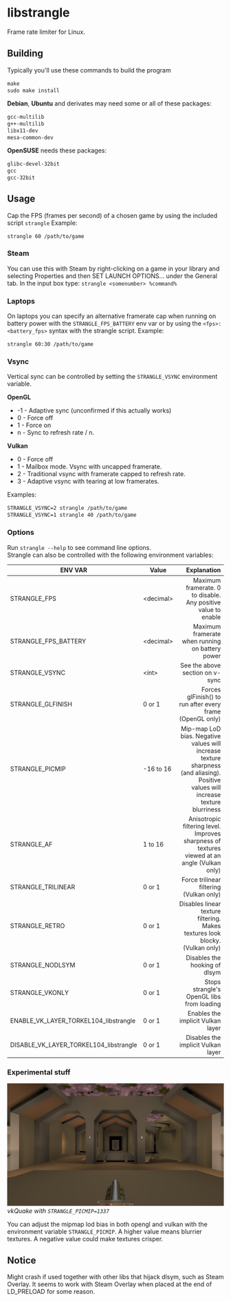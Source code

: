 # libstrangle
Frame rate limiter for Linux.
## Building
Typically you'll use these commands to build the program
```
make
sudo make install
```

**Debian**, **Ubuntu** and derivates may need some or all of these packages:
```
gcc-multilib
g++-multilib
libx11-dev
mesa-common-dev
```

**OpenSUSE** needs these packages:
```
glibc-devel-32bit
gcc
gcc-32bit
```
## Usage
Cap the FPS (frames per second) of a chosen game by using the included script `strangle`
Example:
```
strangle 60 /path/to/game
```
### Steam
You can use this with Steam by right-clicking on a game in your library and selecting Properties and then SET LAUNCH OPTIONS... under the General tab. In the input box type:
`strangle <somenumber> %command%`
### Laptops
On laptops you can specify an alternative framerate cap when running on battery power with the `STRANGLE_FPS_BATTERY` env var or by using the `<fps>:<battery_fps>` syntax with the strangle script.
Example:
```
strangle 60:30 /path/to/game
```
### Vsync
Vertical sync can be controlled by setting the `STRANGLE_VSYNC` environment variable.

**OpenGL**
* -1 - Adaptive sync (unconfirmed if this actually works)
* 0 - Force off
* 1 - Force on
* n - Sync to refresh rate / n.

**Vulkan**
* 0 - Force off
* 1 - Mailbox mode. Vsync with uncapped framerate.
* 2 - Traditional vsync with framerate capped to refresh rate.
* 3 - Adaptive vsync with tearing at low framerates.

Examples:
```
STRANGLE_VSYNC=2 strangle /path/to/game
STRANGLE_VSYNC=1 strangle 40 /path/to/game
```
### Options
Run `strangle --help` to see command line options.<br />
Strangle can also be controlled with the following environment variables:

| ENV VAR                                | Value | Explanation |
| ---                                    | ---   | ---:        |
| STRANGLE_FPS                           | &lt;decimal&gt; | Maximum framerate. 0 to disable. Any positive value to enable |
| STRANGLE_FPS_BATTERY                   | &lt;decimal&gt; | Maximum framerate when running on battery power |
| STRANGLE_VSYNC                         | &lt;int&gt;  | See the above section on v-sync |
| STRANGLE_GLFINISH                      | 0 or 1 | Forces glFinish() to run after every frame (OpenGL only) |
| STRANGLE_PICMIP                        | -16 to 16 | Mip-map LoD bias. Negative values will increase texture sharpness (and aliasing). Positive values will increase texture blurriness |
| STRANGLE_AF                            | 1 to 16 | Anisotropic filtering level. Improves sharpness of textures viewed at an angle (Vulkan only) |
| STRANGLE_TRILINEAR                     | 0 or 1 | Force trilinear filtering (Vulkan only) |
| STRANGLE_RETRO                         | 0 or 1 | Disables linear texture filtering. Makes textures look blocky. (Vulkan only) |
| STRANGLE_NODLSYM                       | 0 or 1 | Disables the hooking of dlsym |
| STRANGLE_VKONLY                        | 0 or 1 | Stops strangle's OpenGL libs from loading |
| ENABLE_VK_LAYER_TORKEL104_libstrangle  | 0 or 1 | Enables the implicit Vulkan layer |
| DISABLE_VK_LAYER_TORKEL104_libstrangle | 0 or 1 | Disables the implicit Vulkan layer |
### Experimental stuff
![Mip map lod bias example](screenshots/picmip_quake.png)*vkQuake with `STRANGLE_PICMIP=1337`*

You can adjust the mipmap lod bias in both opengl and vulkan with the environment variable `STRANGLE_PICMIP`. A higher value means blurrier textures. A negative value could make textures crisper.
## Notice
Might crash if used together with other libs that hijack dlsym, such as Steam Overlay. It seems to work with Steam Overlay when placed at the end of LD_PRELOAD for some reason.
